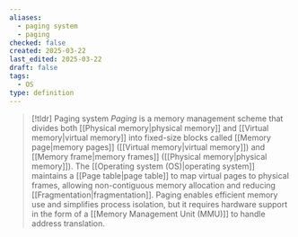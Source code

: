 ```yaml
---
aliases:
  - paging system
  - paging
checked: false
created: 2025-03-22
last_edited: 2025-03-22
draft: false
tags:
  - OS
type: definition
---
```

>[!tldr] Paging system
>_Paging_ is a memory management scheme that divides both [[Physical memory|physical memory]] and [[Virtual memory|virtual memory]] into fixed-size blocks called [[Memory page|memory pages]] ([[Virtual memory|virtual memory]]) and [[Memory frame|memory frames]] ([[Physical memory|physical memory]]). The [[Operating system (OS)|operating system]] maintains a [[Page table|page table]] to map virtual pages to physical frames, allowing non-contiguous memory allocation and reducing [[Fragmentation|fragmentation]]. Paging enables efficient memory use and simplifies process isolation, but it requires hardware support in the form of a [[Memory Management Unit (MMU)]] to handle address translation.

